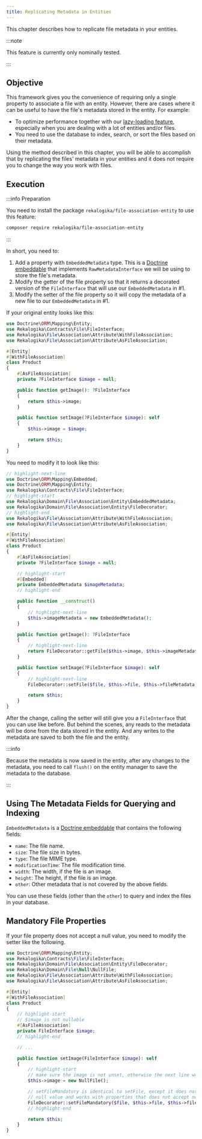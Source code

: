 ```yaml
---
title: Replicating Metadata in Entities
---
```


This chapter describes how to replicate file metadata in your entities.

:::note

This feature is currently only nominally tested.

:::

## Objective

This framework gives you the convenience of requiring only a single property to
associate a file with an entity. However, there are cases where it can be useful
to have the file's metadata stored in the entity. For example:

* To optimize performance together with our [lazy-loading
  feature](lazy-loading), especially when you are dealing with a lot of entities
  and/or files.
* You need to use the database to index, search, or sort the files based on
  their metadata.

Using the method described in this chapter, you will be able to accomplish that
by replicating the files' metadata in your entities and it does not require you
to change the way you work with files.

## Execution

:::info Preparation

You need to install the package `rekalogika/file-association-entity` to use this
feature:

```bash
composer require rekalogika/file-association-entity
```

:::

In short, you need to:

1. Add a property with `EmbeddedMetadata` type. This is a [Doctrine embeddable](https://www.doctrine-project.org/projects/doctrine-orm/en/current/tutorials/embeddables.html)
   that implements `RawMetadataInterface` we will be using to store the file's
   metadata.
2. Modify the getter of the file property so that it returns a decorated
   version of the `FileInterface` that will use our `EmbeddedMetadata` in #1.
3. Modify the setter of the file property so it will copy the metadata of a new
   file to our `EmbeddedMetadata` in #1.

If your original entity looks like this:

```php
use Doctrine\ORM\Mapping\Entity;
use Rekalogika\Contracts\File\FileInterface;
use Rekalogika\File\Association\Attribute\WithFileAssociation;
use Rekalogika\File\Association\Attribute\AsFileAssociation;

#[Entity]
#[WithFileAssociation]
class Product
{
    #[AsFileAssociation]
    private ?FileInterface $image = null;

    public function getImage(): ?FileInterface
    {
        return $this->image;
    }

    public function setImage(?FileInterface $image): self
    {
        $this->image = $image;

        return $this;
    }
}
```

You need to modify it to look like this:

```php
// highlight-next-line
use Doctrine\ORM\Mapping\Embedded;
use Doctrine\ORM\Mapping\Entity;
use Rekalogika\Contracts\File\FileInterface;
// highlight-start
use Rekalogika\Domain\File\Association\Entity\EmbeddedMetadata;
use Rekalogika\Domain\File\Association\Entity\FileDecorator;
// highlight-end
use Rekalogika\File\Association\Attribute\WithFileAssociation;
use Rekalogika\File\Association\Attribute\AsFileAssociation;

#[Entity]
#[WithFileAssociation]
class Product
{
    #[AsFileAssociation]
    private ?FileInterface $image = null;

    // highlight-start
    #[Embedded]
    private EmbeddedMetadata $imageMetadata;
    // highlight-end

    public function __construct()
    {
        // highlight-next-line
        $this->imageMetadata = new EmbeddedMetadata();  
    }

    public function getImage(): ?FileInterface
    {
        // highlight-next-line
        return FileDecorator::getFile($this->image, $this->imageMetadata);
    }

    public function setImage(?FileInterface $image): self
    {
        // highlight-next-line
        FileDecorator::setFile($file, $this->file, $this->fileMetadata);

        return $this;
    }
}
```

After the change, calling the setter will still give you a `FileInterface` that
you can use like before. But behind the scenes, any reads to the metadata will
be done from the data stored in the entity. And any writes to the metadata are
saved to both the file and the entity.

:::info

Because the metadata is now saved in the entity, after any changes to the
metadata, you need to call `flush()` on the entity manager to save the metadata
to the database.

:::

## Using The Metadata Fields for Querying and Indexing

`EmbeddedMetadata` is a [Doctrine embeddable](https://www.doctrine-project.org/projects/doctrine-orm/en/current/tutorials/embeddables.html) that contains the following fields:

* `name`: The file name.
* `size`: The file size in bytes.
* `type`: The file MIME type.
* `modificationTime`: The file modification time.
* `width`: The width, if the file is an image.
* `height`: The height, if the file is an image.
* `other`: Other metadata that is not covered by the above fields.

You can use these fields (other than the `other`) to query and index the files
in your database.

## Mandatory File Properties

If your file property does not accept a null value, you need to modify the
setter like the following.

```php
use Doctrine\ORM\Mapping\Entity;
use Rekalogika\Contracts\File\FileInterface;
use Rekalogika\Domain\File\Association\Entity\FileDecorator;
use Rekalogika\Domain\File\Null\NullFile;
use Rekalogika\File\Association\Attribute\WithFileAssociation;
use Rekalogika\File\Association\Attribute\AsFileAssociation;

#[Entity]
#[WithFileAssociation]
class Product
{
    // highlight-start
    // $image is not nullable
    #[AsFileAssociation]
    private FileInterface $image;
    // highlight-end

    // ...

    public function setImage(FileInterface $image): self
    {
        // highlight-start
        // make sure the image is not unset, otherwise the next line won't work
        $this->image = new NullFile();

        // setFileMandatory is identical to setFile, except it does not accept
        // null value and works with properties that does not accept null
        FileDecorator::setFileMandatory($file, $this->file, $this->fileMetadata);
        // highlight-end

        return $this;
    }
}
```